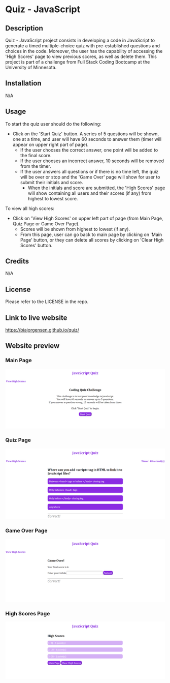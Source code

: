 # Quiz - JavaScript

## Description
Quiz - JavaScript project consists in developing a code in JavaScript to generate a timed multiple-choice quiz with pre-established questions and choices in the code. Moreover, the user has the capability of accessing the 'High Scores' page to view previous scores, as well as delete them. This project is part of a challenge from Full Stack Coding Bootcamp at the University of Minnesota.


## Installation

N/A

## Usage
To start the quiz user should do the following:
* Click on the 'Start Quiz' button. A series of 5 questions will be shown, one at a time, and user will have 60 seconds to answer them (timer will appear on upper right part of page).
    * If the user chooses the correct answer, one point will be added to the final score.
    * If the user chooses an incorrect answer, 10 seconds will be removed from the timer.
    * If the user answers all questions or if there is no time left, the quiz will be over or stop and the 'Game Over' page will show for user to submit their initials and score.
        * When the initials and score are submitted, the 'High Scores' page will show containing all users and their scores (if any) from highest to lowest score.

To view all high scores:        
* Click on 'View High Scores' on upper left part of page (from Main Page, Quiz Page or Game Over Page).
    * Scores will be shown from highest to lowest (if any).
    * From this page, user can go back to main page by clicking on 'Main Page' button, or they can delete all scores by clicking on 'Clear High Scores' button.


## Credits

N/A

## License

Please refer to the LICENSE in the repo.

## Link to live website
https://biajorgensen.github.io/quiz/


## Website preview

### Main Page
<kbd>![JS_Quiz_Main_Page](./assets/Images/MainPage.PNG)</kbd>

### Quiz Page
<kbd>![Quiz_Page](./assets/Images/QuizPage.PNG)</kbd>

### Game Over Page
<kbd>![Game_Over_Page](./assets/Images/GameOverPage.PNG)</kbd>

### High Scores Page
<kbd>![High_Scores_Page](./assets/Images/HighScoresPage.PNG)</kbd>


